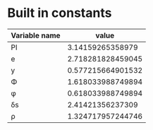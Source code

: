 # Built in constants

| Variable name | value             |
|---------------|-------------------|
| PI            | 3.14159265358979  |
| e             | 2.718281828459045 |
| y             | 0.577215664901532 |
| Φ             | 1.618033988749894 |
| φ             | 0.618033988749894 |
| δs            | 2.41421356237309  |
| ρ             | 1.324717957244746 |
